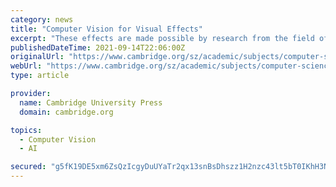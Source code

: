 ```yaml
---
category: news
title: "Computer Vision for Visual Effects"
excerpt: "These effects are made possible by research from the field of computer vision, the study of how to automatically understand images. Computer Vision for Visual Effects will educate students, engineers and researchers about the fundamental computer vision ..."
publishedDateTime: 2021-09-14T22:06:00Z
originalUrl: "https://www.cambridge.org/sz/academic/subjects/computer-science/computer-graphics-image-processing-and-robotics/computer-vision-visual-effects"
webUrl: "https://www.cambridge.org/sz/academic/subjects/computer-science/computer-graphics-image-processing-and-robotics/computer-vision-visual-effects"
type: article

provider:
  name: Cambridge University Press
  domain: cambridge.org

topics:
  - Computer Vision
  - AI

secured: "g5fK19DE5xm6ZsQzIcgyDuUYaTr2qx13snBsDhszz1H2nzc43lt5bT0IKhH3N2W/BVTnf3TzlWkL7ZXLyjq2ttzfUfmgg6IbbJ8iIeeGnjSMxAnNTvyzCxtyQQqlIsXGFIGstb+6mFisUU43Zm1ycfY1uF1qLL2EAORfI1IyR/clfncdzau+l0Qwrhr2L5r5lBGGJu9ZH/tQx85ZK94OxdvclHORCtNLY2k3MzrRQraKnoAWlXZX9Wx5W45WScbUwFJVwLS6DrqSZTDQg/Fv0aNyyDm7UIFh4le6gKXLg4LNnKQEoKktRUnydKBcNsZRtQ56N8Zey+ru7ujVRktsjzRxvCerCThGfXjA67SLFq0=;Knrf266K7HBmTZ/8iEP83Q=="
---
```


